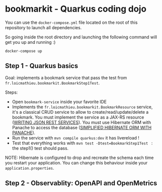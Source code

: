 # bookmarkit - Quarkus coding dojo

You can use the `docker-compose.yml` file located on the root of this repository to launch all dependencies.

So going inside the root directory and launching the following command will get you up and running :)

```
docker-compose up
```

## Step 1 - Quarkus basics

Goal: implements a bookmark service that pass the test from `fr.loicmathieu.bookmarkit.BookmarkStep1Test`.

Steps:

- Open `bookmark-service` inside your favorite IDE
- Implements the `fr.loicmathieu.bookmarkit.BookmarkResource` service, it's a classical CRUD service to allow to create/read/update/delete a bookmark. 
  You must implement the service as a JAX-RS resource ([WRITING JSON REST SERVICES](https://quarkus.io/guides/rest-json-guide)).
  You must use Hibernate ORM with Panache to access the database ([SIMPLIFIED HIBERNATE ORM WITH PANACHE](https://quarkus.io/guides/hibernate-orm-panache-guide)).
- Run the service with `mvn compile quarkus:dev` it has livereload !
- Test that everything works with `mvn test -Dtest=BookmarkStep1Test ` : the step1() test should pass.

NOTE: Hibernate is configured to drop and recreate the schema each time you restart your application. You can change this behaviour inside your `application.properties`.


## Step 2 - Observablity: OpenAPI and OpenMetrics

